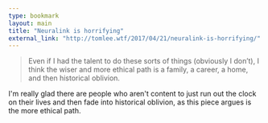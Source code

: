 ```yaml
---
type: bookmark
layout: main
title: "Neuralink is horrifying"
external_link: "http://tomlee.wtf/2017/04/21/neuralink-is-horrifying/"
---
```

> Even if I had the talent to do these sorts of things (obviously I don’t), I think the wiser and more ethical path is a family, a career, a home, and then historical oblivion.

I'm really glad there are people who aren't content to just run out the clock on their lives and then fade into historical oblivion, as this piece argues is the more ethical path. 
